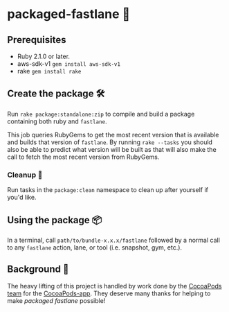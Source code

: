 # packaged-fastlane 🚀

## Prerequisites
- Ruby 2.1.0 or later.
- aws-sdk-v1 `gem install aws-sdk-v1`
- rake `gem install rake`

## Create the package 🛠
Run `rake package:standalone:zip` to compile and build a package containing both ruby and `fastlane`. 

This job queries RubyGems to get the most recent version that is available and builds that version of `fastlane`. By running `rake --tasks` you should also be able to predict what version will be built as that will also make the call to fetch the most recent version from RubyGems.

### Cleanup 🚿
Run tasks in the `package:clean` namespace to clean up after yourself if you'd like.

## Using the package 📦
In a terminal, call `path/to/bundle-x.x.x/fastlane` followed by a normal call to any `fastlane` action, lane, or tool (i.e. snapshot, gym, etc.).

## Background 🍫
The heavy lifting of this project is handled by work done by the [CocoaPods team](https://cocoapods.org/about#team) for the [CocoaPods-app](https://github.com/CocoaPods/CocoaPods-app). They deserve many thanks for helping to make _packaged fastlane_ possible!
